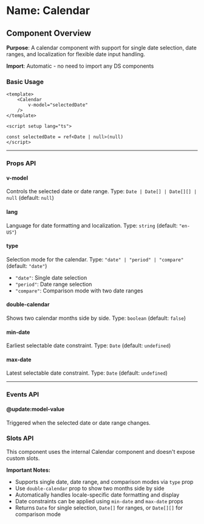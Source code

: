 # Name: Calendar
## Component Overview

**Purpose**: A calendar component with support for single date selection, date ranges, and localization for flexible date input handling.

**Import**: Automatic - no need to import any DS components

### Basic Usage

```vue
<template>
    <Calendar 
        v-model="selectedDate"
    />
</template>

<script setup lang="ts">

const selectedDate = ref<Date | null>(null)
</script>
```

---

### Props API

#### v-model
Controls the selected date or date range. Type: `Date | Date[] | Date[][] | null` (default: `null`)

#### lang
Language for date formatting and localization. Type: `string` (default: `"en-US"`)

#### type
Selection mode for the calendar. Type: `"date" | "period" | "compare"` (default: `"date"`)
- `"date"`: Single date selection
- `"period"`: Date range selection  
- `"compare"`: Comparison mode with two date ranges

#### double-calendar
Shows two calendar months side by side. Type: `boolean` (default: `false`)

#### min-date
Earliest selectable date constraint. Type: `Date` (default: `undefined`)

#### max-date
Latest selectable date constraint. Type: `Date` (default: `undefined`)

---

### Events API

#### @update:model-value
Triggered when the selected date or date range changes.

### Slots API

This component uses the internal Calendar component and doesn't expose custom slots.

**Important Notes:**
- Supports single date, date range, and comparison modes via `type` prop
- Use `double-calendar` prop to show two months side by side
- Automatically handles locale-specific date formatting and display  
- Date constraints can be applied using `min-date` and `max-date` props
- Returns `Date` for single selection, `Date[]` for ranges, or `Date[][]` for comparison mode